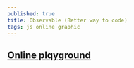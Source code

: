 ```yaml
---
published: true
title: Observable (Better way to code)
tags: js online graphic
---
```

## [Online plqyground](https://beta.observablehq.com/)


